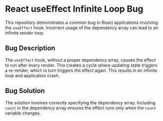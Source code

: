 # React useEffect Infinite Loop Bug

This repository demonstrates a common bug in React applications involving the `useEffect` hook.  Incorrect usage of the dependency array can lead to an infinite render loop.

## Bug Description
The `useEffect` hook, without a proper dependency array, causes the effect to run after every render.  This creates a cycle where updating state triggers a re-render, which in turn triggers the effect again.  This results in an infinite loop and application crash.

## Bug Solution
The solution involves correctly specifying the dependency array.  Including `count` in the dependency array ensures the effect runs only when the `count` variable changes.